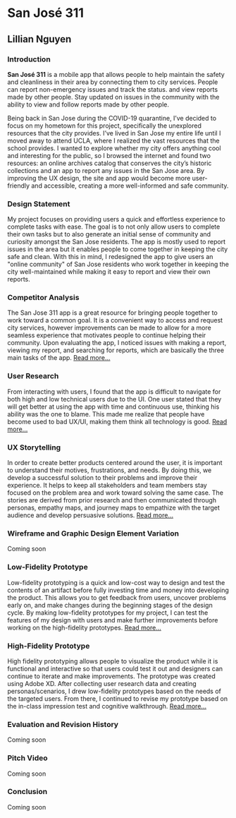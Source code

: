 # San José 311
## Lillian Nguyen

### Introduction
**San José 311** is a mobile app that allows people to help maintain the safety and cleanliness in their area by connecting them to city services. People can report non-emergency issues and track the status. and view reports made by other people. Stay updated on issues in the community with the ability to view and follow reports made by other people.

Being back in San Jose during the COVID-19 quarantine, I’ve decided to focus on my hometown for this project, specifically the unexplored resources that the city provides. I’ve lived in San Jose my entire life until I moved away to attend UCLA, where I realized the vast resources that the school provides. I wanted to explore whether my city offers anything cool and interesting for the public, so I browsed the internet and found two resources: an online archives catalog that conserves the city’s historic collections and an app to report any issues in the San Jose area. By improving the UX design, the site and app would become more user-friendly and accessible, creating a more well-informed and safe community.

### Design Statement
My project focuses on providing users a quick and effortless experience to complete tasks with ease. The goal is to not only allow users to complete their own tasks but to also generate an initial sense of community and curiosity amongst the San Jose residents. The app is mostly used to report issues in the area but it enables people to come together in keeping the city safe and clean. With this in mind, I redesigned the app to give users an "online community" of San Jose residents who work together in keeping the city well-maintained while making it easy to report and view their own reports.

### Competitor Analysis
The San Jose 311 app is a great resource for bringing people together to work toward a common goal. It is a convenient way to access and request city services, however improvements can be made to allow for a more seamless experience that motivates people to continue helping their community. Upon evaluating the app, I noticed issues with making a report, viewing my report, and searching for reports, which are basically the three main tasks of the app. [Read more...](https://github.com/lilliannguyen97/DH150/blob/master/Assignments/A01/README.md)

### User Research
From interacting with users, I found that the app is difficult to navigate for both high and low technical users due to the UI. One user stated that they will get better at using the app with time and continuous use, thinking his ability was the one to blame. This made me realize that people have become used to bad UX/UI, making them think all technology is good. [Read more...](https://github.com/lilliannguyen97/DH150/blob/master/Assignments/A04/README.md)

### UX Storytelling
In order to create better products centered around the user, it is important to understand their motives, frustrations, and needs. By doing this, we develop a successful solution to their problems and improve their experience. It helps to keep all stakeholders and team members stay focused on the problem area and work toward solving the same case. The stories are derived from prior research and then communicated through personas, empathy maps, and journey maps to empathize with the target audience and develop persuasive solutions. [Read more...](https://github.com/lilliannguyen97/DH150/blob/master/Assignments/A02/README.md)

### Wireframe and Graphic Design Element Variation
Coming soon

### Low-Fidelity Prototype
Low-fidelity prototyping is a quick and low-cost way to design and test the contents of an artifact before fully investing time and money into developing the product. This allows you to get feedback from users, uncover problems early on, and make changes during the beginning stages of the design cycle. By making low-fidelity prototypes for my project, I can test the features of my design with users and make further improvements before working on the high-fidelity prototypes. [Read more...](https://github.com/lilliannguyen97/DH150/blob/master/Assignments/A05/README.md)

### High-Fidelity Prototype
High fidelity prototyping allows people to visualize the product while it is functional and interactive so that users could test it out and designers can continue to iterate and make improvements. The prototype was created using Adobe XD. After collecting user research data and creating personas/scenarios, I drew low-fidelity prototypes based on the needs of the targeted users. From there, I continued to revise my prototype based on the in-class impression test and cognitive walkthrough. [Read more...](https://github.com/lilliannguyen97/DH150/blob/master/Assignments/A06/README.md)

### Evaluation and Revision History
Coming soon

### Pitch Video
Coming soon

### Conclusion
Coming soon
